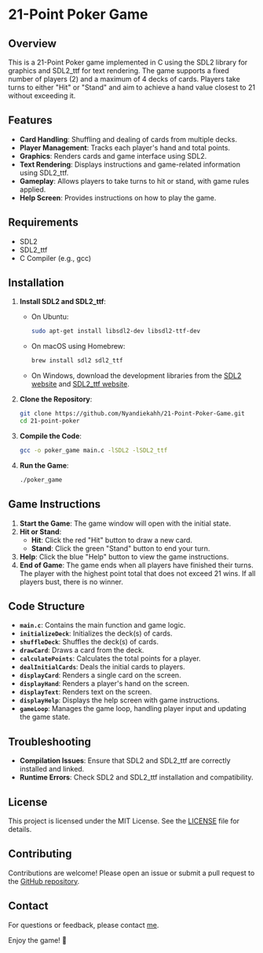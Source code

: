 # 21-Point Poker Game

## Overview

This is a 21-Point Poker game implemented in C using the SDL2 library for graphics and SDL2_ttf for text rendering. The game supports a fixed number of players (2) and a maximum of 4 decks of cards. Players take turns to either "Hit" or "Stand" and aim to achieve a hand value closest to 21 without exceeding it.

## Features

- **Card Handling**: Shuffling and dealing of cards from multiple decks.
- **Player Management**: Tracks each player's hand and total points.
- **Graphics**: Renders cards and game interface using SDL2.
- **Text Rendering**: Displays instructions and game-related information using SDL2_ttf.
- **Gameplay**: Allows players to take turns to hit or stand, with game rules applied.
- **Help Screen**: Provides instructions on how to play the game.

## Requirements

- SDL2
- SDL2_ttf
- C Compiler (e.g., gcc)

## Installation

1. **Install SDL2 and SDL2_ttf**:
   - On Ubuntu:
     ```bash
     sudo apt-get install libsdl2-dev libsdl2-ttf-dev
     ```
   - On macOS using Homebrew:
     ```bash
     brew install sdl2 sdl2_ttf
     ```
   - On Windows, download the development libraries from the [SDL2 website](https://www.libsdl.org/download-2.0.php) and [SDL2_ttf website](https://www.libsdl.org/projects/SDL_ttf/).

2. **Clone the Repository**:
   ```bash
   git clone https://github.com/Nyandiekahh/21-Point-Poker-Game.git
   cd 21-point-poker
   ```

3. **Compile the Code**:
   ```bash
   gcc -o poker_game main.c -lSDL2 -lSDL2_ttf
   ```

4. **Run the Game**:
   ```bash
   ./poker_game
   ```

## Game Instructions

1. **Start the Game**: The game window will open with the initial state.
2. **Hit or Stand**:
   - **Hit**: Click the red "Hit" button to draw a new card.
   - **Stand**: Click the green "Stand" button to end your turn.
3. **Help**: Click the blue "Help" button to view the game instructions.
4. **End of Game**: The game ends when all players have finished their turns. The player with the highest point total that does not exceed 21 wins. If all players bust, there is no winner.

## Code Structure

- **`main.c`**: Contains the main function and game logic.
- **`initializeDeck`**: Initializes the deck(s) of cards.
- **`shuffleDeck`**: Shuffles the deck(s) of cards.
- **`drawCard`**: Draws a card from the deck.
- **`calculatePoints`**: Calculates the total points for a player.
- **`dealInitialCards`**: Deals the initial cards to players.
- **`displayCard`**: Renders a single card on the screen.
- **`displayHand`**: Renders a player's hand on the screen.
- **`displayText`**: Renders text on the screen.
- **`displayHelp`**: Displays the help screen with game instructions.
- **`gameLoop`**: Manages the game loop, handling player input and updating the game state.

## Troubleshooting

- **Compilation Issues**: Ensure that SDL2 and SDL2_ttf are correctly installed and linked.
- **Runtime Errors**: Check SDL2 and SDL2_ttf installation and compatibility.

## License

This project is licensed under the MIT License. See the [LICENSE](LICENSE) file for details.

## Contributing

Contributions are welcome! Please open an issue or submit a pull request to the [GitHub repository](https://github.com/Nyandiekahh/21-point-poker).

## Contact

For questions or feedback, please contact [me](mailto:einsteinmokua100@gmail.com).

Enjoy the game! 🎉
